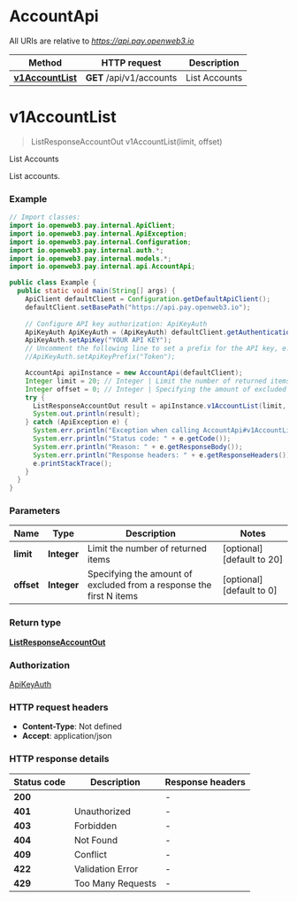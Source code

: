 # AccountApi

All URIs are relative to *https://api.pay.openweb3.io*

Method | HTTP request | Description
------------- | ------------- | -------------
[**v1AccountList**](AccountApi.md#v1AccountList) | **GET** /api/v1/accounts | List Accounts


<a name="v1AccountList"></a>
# **v1AccountList**
> ListResponseAccountOut v1AccountList(limit, offset)

List Accounts

List accounts.

### Example
```java
// Import classes:
import io.openweb3.pay.internal.ApiClient;
import io.openweb3.pay.internal.ApiException;
import io.openweb3.pay.internal.Configuration;
import io.openweb3.pay.internal.auth.*;
import io.openweb3.pay.internal.models.*;
import io.openweb3.pay.internal.api.AccountApi;

public class Example {
  public static void main(String[] args) {
    ApiClient defaultClient = Configuration.getDefaultApiClient();
    defaultClient.setBasePath("https://api.pay.openweb3.io");
    
    // Configure API key authorization: ApiKeyAuth
    ApiKeyAuth ApiKeyAuth = (ApiKeyAuth) defaultClient.getAuthentication("ApiKeyAuth");
    ApiKeyAuth.setApiKey("YOUR API KEY");
    // Uncomment the following line to set a prefix for the API key, e.g. "Token" (defaults to null)
    //ApiKeyAuth.setApiKeyPrefix("Token");

    AccountApi apiInstance = new AccountApi(defaultClient);
    Integer limit = 20; // Integer | Limit the number of returned items
    Integer offset = 0; // Integer | Specifying the amount of excluded from a response the first N items
    try {
      ListResponseAccountOut result = apiInstance.v1AccountList(limit, offset);
      System.out.println(result);
    } catch (ApiException e) {
      System.err.println("Exception when calling AccountApi#v1AccountList");
      System.err.println("Status code: " + e.getCode());
      System.err.println("Reason: " + e.getResponseBody());
      System.err.println("Response headers: " + e.getResponseHeaders());
      e.printStackTrace();
    }
  }
}
```

### Parameters

Name | Type | Description  | Notes
------------- | ------------- | ------------- | -------------
 **limit** | **Integer**| Limit the number of returned items | [optional] [default to 20]
 **offset** | **Integer**| Specifying the amount of excluded from a response the first N items | [optional] [default to 0]

### Return type

[**ListResponseAccountOut**](ListResponseAccountOut.md)

### Authorization

[ApiKeyAuth](../README.md#ApiKeyAuth)

### HTTP request headers

 - **Content-Type**: Not defined
 - **Accept**: application/json

### HTTP response details
| Status code | Description | Response headers |
|-------------|-------------|------------------|
**200** |  |  -  |
**401** | Unauthorized |  -  |
**403** | Forbidden |  -  |
**404** | Not Found |  -  |
**409** | Conflict |  -  |
**422** | Validation Error |  -  |
**429** | Too Many Requests |  -  |

